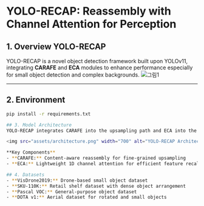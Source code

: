 # YOLO-RECAP: Reassembly with Channel Attention for Perception

## 1. Overview YOLO-RECAP
YOLO-RECAP is a novel object detection framework built upon YOLOv11, integrating **CARAFE** and **ECA** modules to enhance performance especially for small object detection and complex backgrounds.
![그림1](https://github.com/user-attachments/assets/d9db2e55-4bb7-4fac-a25e-38529d3fc081)


---

## 2. Environment  
```bash
pip install -r requirements.txt

## 3. Model Architecture
YOLO-RECAP integrates CARAFE into the upsampling path and ECA into the neck/head for improved feature reassembly and channel weighting.

<img src="assets/architecture.png" width="700" alt="YOLO-RECAP Architecture">

**Key Components**
- **CARAFE:** Content-aware reassembly for fine-grained upsampling
- **ECA:** Lightweight 1D channel attention for efficient feature recalibration

## 4. Datasets
- **VisDrone2019:** Drone-based small object dataset
- **SKU-110K:** Retail shelf dataset with dense object arrangement
- **Pascal VOC:** General-purpose object dataset
- **DOTA v1:** Aerial dataset for rotated and small objects

